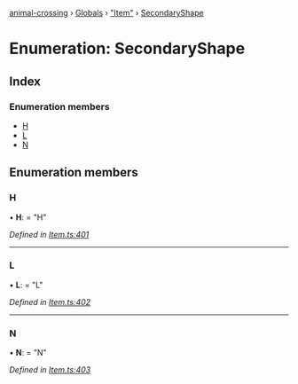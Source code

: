 [animal-crossing](../README.md) › [Globals](../globals.md) › ["Item"](../modules/_item_.md) › [SecondaryShape](_item_.secondaryshape.md)

# Enumeration: SecondaryShape

## Index

### Enumeration members

* [H](_item_.secondaryshape.md#h)
* [L](_item_.secondaryshape.md#l)
* [N](_item_.secondaryshape.md#n)

## Enumeration members

###  H

• **H**: = "H"

*Defined in [Item.ts:401](https://github.com/Norviah/animal-crossing/blob/e2f78c4/module/types/Item.ts#L401)*

___

###  L

• **L**: = "L"

*Defined in [Item.ts:402](https://github.com/Norviah/animal-crossing/blob/e2f78c4/module/types/Item.ts#L402)*

___

###  N

• **N**: = "N"

*Defined in [Item.ts:403](https://github.com/Norviah/animal-crossing/blob/e2f78c4/module/types/Item.ts#L403)*

